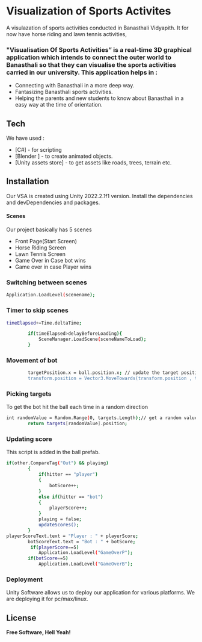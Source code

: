 
# Visualization of Sports Activites
 A visulazation of sports activities conducted in Banasthali Vidyapith. It for now have horse riding and lawn tennis activities,






### "Visualisation Of Sports Activities” is a real-time 3D graphical application which intends to connect the outer world to Banasthali so that they can visualise the sports activities carried in our university. This application helps in :
- Connecting with Banasthali in a more deep way.
- Fantasizing Banasthali sports activities.
- Helping the parents and new students to know about Banasthali in a easy way at the time of     orientation.


## Tech

We have used :

- [C#] - for scripting
- [Blender ] - to create animated objects.
- [Unity assets store] - to get assets like roads, trees, terrain etc.





## Installation

Our VSA is created using Unity 2022.2.1f1 version.
Install the dependencies and devDependencies and packages.

#### Scenes
Our project basically has 5 scenes
- Front Page(Start Screen)
- Horse Riding Screen
- Lawn Tennis Screen
- Game Over in Case bot wins
- Game over in case Player wins

### Switching between scenes
```sh
Application.LoadLevel(scenename);
```

### Timer to skip scenes
```sh
timeElapsed+=Time.deltaTime;

        if(timeElapsed>delayBeforeLoading){
            SceneManager.LoadScene(sceneNameToLoad);
        }
```
### Movement of bot
```sh
        targetPosition.x = ball.position.x; // update the target position to the ball's x position so the bot only moves on the x axis
        transform.position = Vector3.MoveTowards(transform.position , targetPosition , speed * Time.deltaTime);
```
### Picking targets
To get the bot hit the ball each time in a random direction
```sh
int randomValue = Random.Range(0, targets.Length);// get a random value from 0 to length of our targets array-1
        return targets[randomValue].position;
```

### Updating score
This script is added in the ball prefab.
```sh
if(other.CompareTag("Out") && playing)
        {
            if(hitter == "player")
            {
                botScore++;
            }
            else if(hitter == "bot")
            {
                playerScore++;
            }
            playing = false;
            updateScores();
        }
playerScoreText.text = "Player : " + playerScore;
        botScoreText.text = "Bot : " + botScore;
         if(playerScore==5) 
            Application.LoadLevel("GameOverP");
        if(botScore==5)
            Application.LoadLevel("GameOverB");
```


### Deployment
 Unity Software allows us to deploy  our application for various platforms. We are deploying it for pc/max/linux.
## License

**Free Software, Hell Yeah!**
